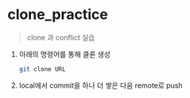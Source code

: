 # clone_practice
> clone 과 conflict 실습

1. 아래의 명령어를 통해 클론 생성
   ```bash
   git clone URL
   ```

2. local에서 commit을 하나 더 쌓은 다음 remote로 push